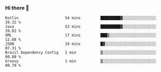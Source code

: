 ### Hi there 👋

<!--START_SECTION:waka-->

```text
Kotlin                     54 mins         █████████▓░░░░░░░░░░░░░░░   39.32 %
Java                       53 mins         █████████▓░░░░░░░░░░░░░░░   39.02 %
XML                        17 mins         ███▒░░░░░░░░░░░░░░░░░░░░░   12.68 %
JSON                       10 mins         █▓░░░░░░░░░░░░░░░░░░░░░░░   07.31 %
Brazil Dependency Config   1 min           ▒░░░░░░░░░░░░░░░░░░░░░░░░   00.88 %
Groovy                     1 min           ▒░░░░░░░░░░░░░░░░░░░░░░░░   00.79 %
```

<!--END_SECTION:waka-->

<!--
**jerry-shao/jerry-shao** is a ✨ _special_ ✨ repository because its `README.md` (this file) appears on your GitHub profile.

Here are some ideas to get you started:

- 🔭 I’m currently working on ...
- 🌱 I’m currently learning ...
- 👯 I’m looking to collaborate on ...
- 🤔 I’m looking for help with ...
- 💬 Ask me about ...
- 📫 How to reach me: ...
- 😄 Pronouns: ...
- ⚡ Fun fact: ...
-->
